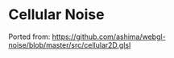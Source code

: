 # Cellular Noise

Ported from: https://github.com/ashima/webgl-noise/blob/master/src/cellular2D.glsl